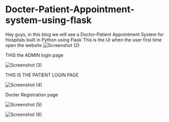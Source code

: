 # Docter-Patient-Appointment-system-using-flask
Hey guys, in this blog we will see a Doctor-Patient Appointment System for Hospitals built in Python using Flask
This is the UI when the user first time open the website
![Screenshot (2)](https://user-images.githubusercontent.com/117498422/232305983-34053596-44d6-4b94-ba28-a62cfdaaea53.png)

 THIS the ADMIN login page
 
![Screenshot (3)](https://user-images.githubusercontent.com/117498422/232306369-7988b8ea-6b87-4a16-a239-5ebef20c9ba9.png)

THIS IS THE PATIENT LOGIN PAGE

![Screenshot (4)](https://user-images.githubusercontent.com/117498422/232306686-70a54942-f90e-4fc2-b368-a4297e394ca2.png)

Docter Registration page


![Screenshot (5)](https://user-images.githubusercontent.com/117498422/232306767-f92bade5-7330-438e-a84e-a9c82bd9589b.png)


![Screenshot (6)](https://user-images.githubusercontent.com/117498422/232306936-766bf709-8090-4973-96d6-78854d40f972.png)



